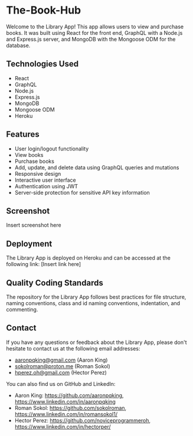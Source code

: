 # The-Book-Hub

Welcome to the Library App! This app allows users to view and purchase books. It was built using React for the front end, GraphQL with a Node.js and Express.js server, and MongoDB with the Mongoose ODM for the database.

## Technologies Used
- React
- GraphQL
- Node.js
- Express.js
- MongoDB
- Mongoose ODM
- Heroku

## Features
- User login/logout functionality
- View books
- Purchase books
- Add, update, and delete data using GraphQL queries and mutations
- Responsive design
- Interactive user interface
- Authentication using JWT
- Server-side protection for sensitive API key information

## Screenshot
Insert screenshot here

## Deployment
The Library App is deployed on Heroku and can be accessed at the following link: [Insert link here]

## Quality Coding Standards
The repository for the Library App follows best practices for file structure, naming conventions, class and id naming conventions, indentation, and commenting.

## Contact

If you have any questions or feedback about the Library App, please don't hesitate to contact us at the following email addresses:

- aaronpqking@gmail.com (Aaron King)
- sokolroman@proton.me (Roman Sokol)
- hperez.oh@gmail.com (Hector Perez)

You can also find us on GitHub and LinkedIn:

- Aaron King: https://github.com/aaronpqking, https://www.linkedin.com/in/aaronpqking
- Roman Sokol: https://github.com/sokolroman, https://www.linkedin.com/in/romansokol1/
- Hector Perez: https://github.com/noviceprogrammeroh, https://www.linkedin.com/in/hectorper/
